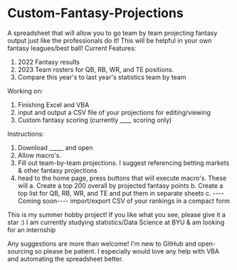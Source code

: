 # Custom-Fantasy-Projections
A spreadsheet that will allow you to go team by team projecting fantasy output just like the professionals do it!  This will be helpful in your own fantasy leagues/best ball!
Current Features:
1. 2022 Fantasy results 
2. 2023 Team rosters for QB, RB, WR, and TE positions.
3. Compare this year's to last year's statistics team by team

Working on:
1. Finishing Excel and VBA
2. input and output a CSV file of your projections for editing/viewing
3. Custom fantasy scoring (currently ____ scoring only) 

Instructions:
1. Download _____ and open
2. Allow macro's.
3. Fill out team-by-team projections. I suggest referencing betting markets & other fantasy projections
4. head to the home page, press buttons that will execute macro's. These will
   a. Create a top 200 overall by projected fantasy points
   b. Create a top list for QB, RB, WR, and TE and put them in separate sheets
   c. ----Coming soon---- import/export CSV of your rankings in a compact form

This is my summer hobby project! If you like what you see, please give it a star :) I am currently studying statistics/Data Science at BYU & am looking for an internship

Any suggestions are more than welcome! I'm new to GitHub and open-sourcing so please be patient. I especially would love any help with VBA and automating the spreadsheet better.
